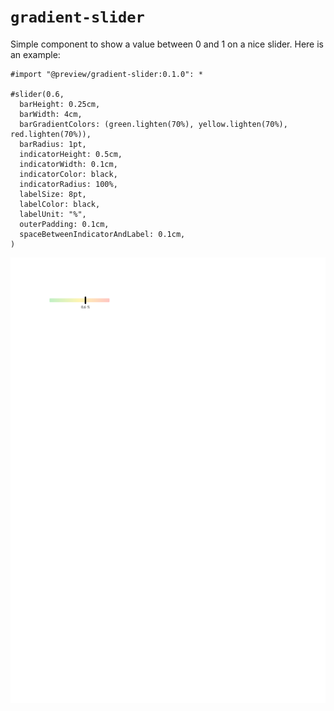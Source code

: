 # `gradient-slider`

Simple component to show a value between 0 and 1 on a nice slider.
Here is an example:

```typ
#import "@preview/gradient-slider:0.1.0": *

#slider(0.6,
  barHeight: 0.25cm,
  barWidth: 4cm,
  barGradientColors: (green.lighten(70%), yellow.lighten(70%), red.lighten(70%)),
  barRadius: 1pt,
  indicatorHeight: 0.5cm,
  indicatorWidth: 0.1cm,
  indicatorColor: black,
  indicatorRadius: 100%,
  labelSize: 8pt,
  labelColor: black,
  labelUnit: "%",
  outerPadding: 0.1cm,
  spaceBetweenIndicatorAndLabel: 0.1cm,
)
```

![Example](examples/example_1.svg)
